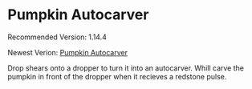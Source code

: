 # Pumpkin Autocarver
Recommended Version: 1.14.4

Newest Verion: [Pumpkin Autocarver](https://github.com/WaifuBeforeLaifu/Datapacks/raw/master/Pumpkin%20Autocarver/Pumpkin%20Autocarver.zip)

Drop shears onto a dropper to turn it into an autocarver. Whill carve the pumpkin in front of the dropper when it recieves a redstone pulse.
